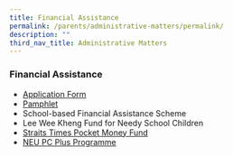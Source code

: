 ```yaml
---
title: Financial Assistance
permalink: /parents/administrative-matters/permalink/
description: ""
third_nav_title: Administrative Matters
---
```

### Financial Assistance

* [Application Form](/files/MOE-FAS-application-form.pdf)
* [Pamphlet](/files/MOE_FAS_Pamphlet_2023.pdf)
* School-based Financial Assistance Scheme
* Lee Wee Kheng Fund for Needy School Children
* [Straits Times Pocket Money Fund](https://www.spmf.org.sg/howtoapply)
* [NEU PC Plus Programme](https://www.imda.gov.sg/neupc)